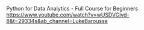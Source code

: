 Python for Data Analytics - Full Course for Beginners
https://www.youtube.com/watch?v=wUSDVGivd-8&t=29334s&ab_channel=LukeBarousse
